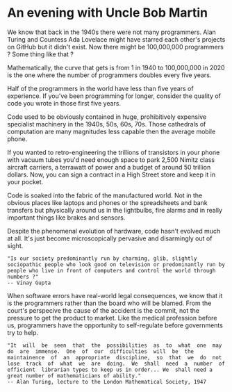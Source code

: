 # An evening with Uncle Bob Martin

We know that back in the 1940s there were not many programmers. Alan Turing and Countess Ada Lovelace might have starred each other's projects on GitHub but it didn't exist. Now there might be 100,000,000 programmers ?  Some thing like that ?

Mathematically, the curve that gets is from 1 in 1940 to 100,000,000 in 2020 is the one where the number of programmers doubles every five years.

Half of the programmers in the world have less than five years of experience. If you've been programming for longer, consider the quality of code you wrote in those first five years.

Code used to be obviously contained in huge, prohibitively expensive specialist machinery in the 1940s, 50s, 60s, 70s.  Those cathedrals of computation are many magnitudes less capable then the average mobile phone.

If you wanted to retro-engineering the trillions of transistors in your phone with vacuum tubes you'd need enough space to park 2,500 Nimitz class aircraft carriers, a terrawatt of power and a budget of around 50 trillion dollars.  Now, you can sign a contract in a High Street store and keep it in your pocket.

Code is soaked into the fabric of the manufactured world.  Not in the obvious places like laptops and phones or the spreadsheets and bank transfers but physically around us in the lightbulbs, fire alarms and in really important things like brakes and sensors.

Despite the phenomenal evolution of hardware, code hasn't evolved much at all.  It's just become microscopically pervasive and disarmingly out of sight.

    "Is our society predominantly run by charming, glib, slightly sociopathic people who look good on television or predominantly run by people who live in front of computers and control the world through numbers ?"
    -- Vinay Gupta

When software errors have real-world legal consequences, we know that it is the programmers rather than the board who will be blamed.  From the court's perspecive the cause of the accident is the commit, not the pressure to get the product to market.  Like the medical profession before us, programmers have the opportunity to self-regulate before governments try to help.

    "It  will  be  seen  that  the  possibilities  as  to  what  one  may  do  are  immense.  One  of  our  difficulties  will  be  the  maintainence  of  an  appropriate  discipline,  so  that  we  do  not  lose  track  of  what  we  are  doing.  We  shall  need  a  number  of  efficient  librarian types to keep us in order... We  shall need a great number of mathematicians of ability."
    -- Alan Turing, lecture to the London Mathematical Society, 1947
